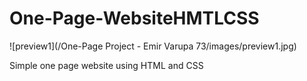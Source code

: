 # One-Page-WebsiteHMTLCSS

![preview1](/One-Page Project - Emir Varupa 73/images/preview1.jpg)

Simple one page website using HTML and CSS
